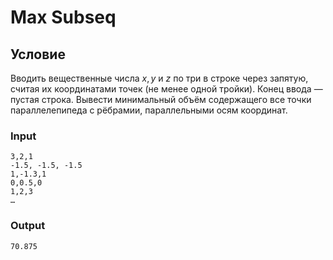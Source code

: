 # Max Subseq

## Условие

Вводить вещественные числа $x, y$ и $z$ по три в строке через запятую, считая их координатами точек (не менее одной тройки). Конец ввода — пустая строка. Вывести минимальный объём содержащего все точки параллелепипеда с рёбрамии, параллельными осям координат.

### Input
```
3,2,1
-1.5, -1.5, -1.5
1,-1.3,1
0,0.5,0
1,2,3
…
```

### Output
```
70.875
```
